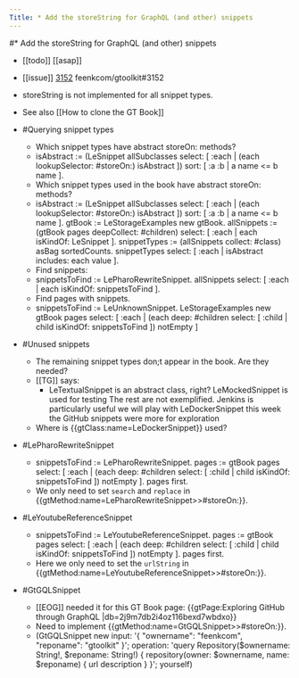 ---Title: * Add the storeString for GraphQL (and other) snippets---#* Add the storeString for GraphQL (and other) snippets- [[todo]] [[asap]]- [[issue]] [3152](https://github.com/feenkcom/gtoolkit/issues/3152) feenkcom/gtoolkit#3152- storeString is not implemented for all snippet types.- See also [[How to clone the GT Book]]- #Querying snippet types    - Which snippet types have abstract storeOn: methods?    - isAbstract := (LeSnippet allSubclasses		select: [ :each | (each lookupSelector: #storeOn:) isAbstract ])		sort: [ :a :b | a name <= b name ].    - Which snippet types used in the book have abstract storeOn: methods?    - isAbstract := (LeSnippet allSubclasses		select: [ :each | (each lookupSelector: #storeOn:) isAbstract ])		sort: [ :a :b | a name <= b name ].gtBook := LeStorageExamples new gtBook.allSnippets := (gtBook pages deepCollect: #children)		select: [ :each | each isKindOf: LeSnippet ].snippetTypes := (allSnippets collect: #class) asBag sortedCounts.snippetTypes select: [ :each | isAbstract includes: each value ].    - Find snippets:    - snippetsToFind := LePharoRewriteSnippet.allSnippets select: [ :each | each isKindOf: snippetsToFind ].    - Find pages with snippets.    - snippetsToFind := LeUnknownSnippet.LeStorageExamples new gtBook pages	select: [ :each | 		(each deep: #children select: [ :child | child isKindOf: snippetsToFind ])			notEmpty ]- #Unused snippets    - The remaining snippet types don;t appear in the book. Are they needed?    - [[TG]] says:        - LeTextualSnippet is an abstract class, right?
LeMockedSnippet is used for testing
The rest are not exemplified. Jenkins is particularly useful
we will play with LeDockerSnippet this week
the GitHub snippets were more for exploration    - Where is {{gtClass:name=LeDockerSnippet}} used?- #LePharoRewriteSnippet    - snippetsToFind := LePharoRewriteSnippet.pages := gtBook pages	select: [ :each | (each deep: #children 		select: [ :child | child isKindOf: snippetsToFind ]) notEmpty ].pages first.    - We only need to set `search` and `replace` in {{gtMethod:name=LePharoRewriteSnippet>>#storeOn:}}.- #LeYoutubeReferenceSnippet    - snippetsToFind := LeYoutubeReferenceSnippet.pages := gtBook pages	select: [ :each | (each deep: #children 		select: [ :child | child isKindOf: snippetsToFind ]) notEmpty ].pages first.    - Here we only need to set the `urlString` in {{gtMethod:name=LeYoutubeReferenceSnippet>>#storeOn:}}.- #GtGQLSnippet    - [[EOG]] needed it for this GT Book page: {{gtPage:Exploring GitHub through GraphQL |db=2j9m7db2i4oz116bexd7wbdxo}}    - Need to implement {{gtMethod:name=GtGQLSnippet>>#storeOn:}}.    - (GtGQLSnippet new input: '{
	"ownername": "feenkcom",
	"reponame": "gtoolkit"
}'; operation: 'query Repository($ownername: String!, $reponame: String!) {
	repository(owner: $ownername, name: $reponame) {
		url
		description
	}
}'; yourself)